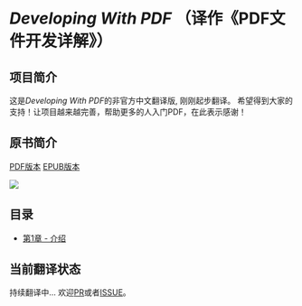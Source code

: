 # *Developing With PDF* （译作《PDF文件开发详解》）

## 项目简介
这是*Developing With PDF*的非官方中文翻译版, 刚刚起步翻译。
希望得到大家的支持！让项目越来越完善，帮助更多的人入门PDF，在此表示感谢！

## 原书简介
[PDF版本](https://github.com/hfaltgg2021/Developing-With-PDF-Chinese/book)
[EPUB版本](https://github.com/hfaltgg2021/Developing-With-PDF-Chinese/book)

![](./images/icon.png)


## 目录
* [第1章 - 介绍](./chapter1.md)

## 当前翻译状态
持续翻译中... 欢迎[PR](https://github.com/hfaltgg2021/Developing-With-PDF-Chinese/pulls)或者[ISSUE](https://github.com/hfaltgg2021/Developing-With-PDF-Chinese/issues)。
